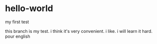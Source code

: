 # hello-world
my first test

this branch is my test.
i think it's very convenient.
i like.
i will learn it hard.
pour english
